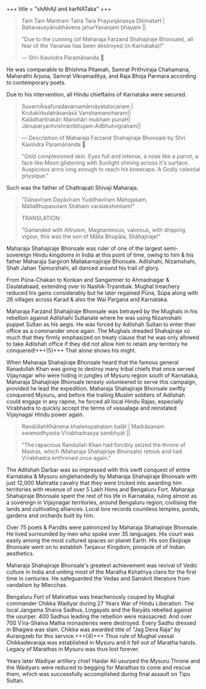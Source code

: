 +++
title = "shAhAjI and karNATaka"
+++

> Tam Tam Mantram Tatra Tara Prayunjānasya DhīmataH |  
> Bahavausyānubhāvena jahurYavanjam bhayam ||
>
> "Due to the cunning (of Maharaja Farzand Shahajiraje Bhonsale), all fear of the Yavanas has been destroyed (in Karnataka)!"
>
> — Shri Kavindra Paramānanda 📜

He was comparable to Bhishma Pitamah, Samrat Prithviraja Chahamana, Maharathi Arjuna, Samrat Vikramaditya, and Raja Bhoja Parmara according to contemporary poets.

Due to his intervention, all Hindu chieftains of Karnataka were secured.

> SuvarnĀisafuradavarnamārnāyatalocanam |  
> Krutakīrkulatrāsanāsā Vanshamanoharam||  
> Kalādhartirakāri Manohāri mukham punaH|  
> Jānuparyantvishrāntbhujam-Adbhutvigraham||
>
> — Description of Maharaja Farzand Shahajiraje Bhonsale by Shri Kavindra Paramānanda 📜
> 
> "Gold complexioned skin. Eyes full and intense, a nose like a parrot, a face like Moon glistening with Sunlight shining across it's surface. Auspicious arms long enough to reach his kneecaps. A Godly celestial physique."

Such was the father of Chattrapati Shivaji Maharaja.

> "Dānavīram Dayāvīram Yuddhavīram Mahojasam,  
> MāllaBhupasutam Shāham varalakshmitam!"
>
> TRANSLATION:
>
> "Garlanded with Altruism, Magnanimous, valorous, with dripping vigour, this was the son of Mālla Bhupāla, Shāhajiraje!"

Maharaja Shahajiraje Bhonsale was ruler of one of the largest semi-sovereign Hindu kingdoms in India at this point of time, owing to him & his father Maharaja Sargiroh Mallakarnajiraje Bhonsale. Adilshahi, Nizamshahi, Shah Jahan Taimurshahi, all danced around his trail of glory.

From Pūna-Chakan to Konkan and Sangamner to Ahmadnagar & Daulatabaad, extending over to Nashik-Tryambak. Mughal treachery reduced his gains considerably but he later regained Pūna, Sūpa along with 26 villages across Karad & also the Wai Pargana and Karnataka.

Maharaja Farzand Shahajiraje Bhonsale was betrayed by the Mughals in his rebellion against Adilshahi Sultanate where he was using Nizamshahi puppet Sultan as his aegis. He was forced by Adilshah Sultan to enter their office as a commander once again. The Mughals dreaded Shahajiraje so much that they firmly emphasized on treaty clause that he was only allowed to take Adilshah office if they did not allow him to retain any territory he conquered!+++(5)+++ That alone shows his might.

When Maharaja Shahajiraje Bhonsale heard that the famous general Ranadullah Khan was going to destroy many tribal chiefs that once served Vijaynagar who were hiding in jungles of Mysuru region south of Karnataka, Maharaja Shahajiraje Bhonsale tensely volunteered to serve this campaign, provided he lead the expedition. Maharaja Shahajiraje Bhonsale swiftly conquered Mysuru, and before the trailing Muslim soldiers of Adilshah could engage in any rapine, he forced all local Hindu Rajas, especially Virabhadra to quickly accept the terms of vassalage and reinstated Vijaynagar Hindu power again.

> RandūllahKhānena khalenopahatam balāt |
> Madrāsanam swamadhyasta Vīrabhadrasya sambhyāt ||
>
> "The rapacious Randullah Khan had forcibly seized the throne of Madras, which (Maharaja Shahajiraje Bhonsale) retook and had Vīrabhadra enthroned once again."

The Adilshah Darbar was so impressed with this swift conquest of entire Karnataka & Mysuru singlehandedly by Maharaja Shahajiraje Bhonsale with just 12,000 Mahratta cavalry that they were tricked into awarding him territories with revenue of over 5 Lakh Hons and Bengaluru Fort. Maharaja Shahajiraje Bhonsale spent the rest of his life in Karnataka, ruling almost as a sovereign in Vijaynagar territories, around Bengaluru region, civilising the lands and cultivating alliances. Local lore records countless temples, ponds, gardens and orchards built by him.

Over 75 poets & Pandits were patronized by Maharaja Shahajiraje Bhonsale. He lived surrounded by men who spoke over 35 languages. His court was easily among the most cultured spaces on planet Earth. His son Ekojiraje Bhonsale went on to establish Tanjavur Kingdom, pinnacle of of Indian aesthetics.

Maharaja Shahajiraje Bhonsale's greatest achievement was revival of Vedic culture in India and uniting most of the Maratha Kshatriya clans for the first time in centuries. He safeguarded the Vedas and Sanskrit literature from vandalism by Mlecchas.

Bengaluru Fort of Mahrattas was treacherously couped by Mughal commander Chikka Wadiyar during 27 Years War of Hindu Liberation. The local Jangama Shaiva Sadhus, Lingayats and the Raiyāts rebelled against the usurper. 400 Sadhus leading the rebellion were massacred. And over 700 Vīra-Shaiva Matha monasteries were destroyed. Every Sadhu dressed in Bhagwa was slain. Chikka was awarded title of "Jag Deva Raja" by Aurangzeb for this service.+++(4)+++ Thus rule of Mughal vassal Chikkadevaraja was established in Mysuru and it fell out of Maratha hands. Legacy of Marathas in Mysuru was thus lost forever.

Years later Wadiyar artillery chief Haidar Ali usurped the Mysuru Throne and the Wadiyars were reduced to begging for Marathas to come and rescue them, which was successfully accomplished during final assault on Tipu Sultan.